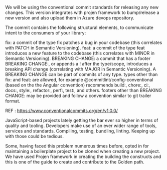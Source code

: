 We will be using the conventional commit standards for releasing any new changes. 
This version integrates with projen framework to bump/release a new version and also upload them in Azure devops repository.

The commit contains the following structural elements, to communicate intent to the consumers of your library:

fix:  a commit of the  type   fix  patches a bug in your codebase (this correlates with  PATCH  in Semantic Versioning).
feat:  a commit of the  type   feat  introduces a new feature to the codebase (this correlates with  MINOR  in Semantic Versioning).
BREAKING CHANGE:  a commit that has a footer  BREAKING CHANGE:, or appends a  !  after the type/scope, introduces a breaking API change (correlating with  MAJOR  in Semantic Versioning). A BREAKING CHANGE can be part of commits of any  type.
types  other than  fix:  and  feat:  are allowed, for example  @commitlint/config-conventional  (based on the  the Angular convention) recommends  build:,  chore:,  ci:,  docs:,  style:,  refactor:,  perf:,  test:, and others.
footers  other than  BREAKING CHANGE: <description>  may be provided and follow a convention similar to  git trailer format.


REF : https://www.conventionalcommits.org/en/v1.0.0/
  
JavaScript-based projects lately getting the bar ever so higher in terms of quality and tooling. Developers make use of an ever wider range of tools, services and standards. Compiling, testing, bundling, linting. Keeping up with those could be tedious.

Some, having faced this problem numerous times before, opted in for maintaining a boilerplate project to be cloned when creating a new project. We have used Projen framework in creating the building the constructs and this is one of the guide to create and contribute to the Golden path.

